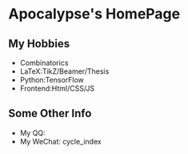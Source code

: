 # Apocalypse's HomePage

## My Hobbies

- Combinatorics
- LaTeX:TikZ/Beamer/Thesis
- Python:TensorFlow
- Frontend:Html/CSS/JS

## Some Other Info

- My QQ: 
- My WeChat: cycle_index